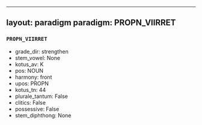 
---
layout: paradigm
paradigm: PROPN_VIIRRET
---
### ` PROPN_VIIRRET `


* grade_dir: strengthen
* stem_vowel: None
* kotus_av: K
* pos: NOUN
* harmony: front
* upos: PROPN
* kotus_tn: 44
* plurale_tantum: False
* clitics: False
* possessive: False
* stem_diphthong: None

